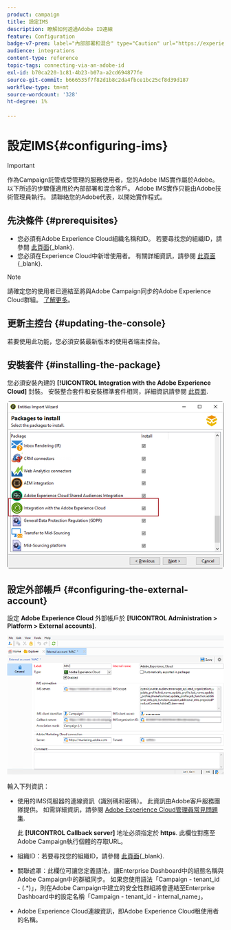 ```yaml
---
product: campaign
title: 設定IMS
description: 瞭解如何透過Adobe ID連線
feature: Configuration
badge-v7-prem: label="內部部署和混合" type="Caution" url="https://experienceleague.adobe.com/docs/campaign-classic/using/installing-campaign-classic/architecture-and-hosting-models/hosting-models-lp/hosting-models.html?lang=zh-Hant" tooltip="僅適用於內部部署和混合部署"
audience: integrations
content-type: reference
topic-tags: connecting-via-an-adobe-id
exl-id: b70ca220-1c81-4b23-b07a-a2cd694877fe
source-git-commit: b666535f7f82d1b8c2da4fbce1bc25cf8d39d187
workflow-type: tm+mt
source-wordcount: '328'
ht-degree: 1%

---
```


# 設定IMS{#configuring-ims}

>[!IMPORTANT]
>
>作為Campaign託管或受管理的服務使用者，您的Adobe IMS實作屬於Adobe。 以下所述的步驟僅適用於內部部署和混合客戶。
> Adobe IMS實作只能由Adobe技術管理員執行。 請聯絡您的Adobe代表，以開始實作程式。

## 先決條件 {#prerequisites}

* 您必須有Adobe Experience Cloud組織名稱和ID。 若要尋找您的組織ID，請參閱 [此頁面](https://experienceleague.adobe.com/docs/core-services/interface/administration/organizations.html?lang=zh-Hant){_blank}.
* 您必須在Experience Cloud中新增使用者。 有關詳細資訊，請參閱 [此頁面](https://experienceleague.adobe.com/docs/core-services/interface/administration/admin-getting-started.html){_blank}.

>[!NOTE]
>
>請確定您的使用者已連結至將與Adobe Campaign同步的Adobe Experience Cloud群組。 [了解更多](#configuring-the-external-account)。

## 更新主控台 {#updating-the-console}

若要使用此功能，您必須安裝最新版本的使用者端主控台。

## 安裝套件 {#installing-the-package}

您必須安裝內建的 **[!UICONTROL Integration with the Adobe Experience Cloud]** 封裝。 安裝整合套件和安裝標準套件相同，詳細資訊請參閱 [此頁面](../../installation/using/installing-campaign-standard-packages.md).

![](assets/ims_6.png)

## 設定外部帳戶 {#configuring-the-external-account}

設定 **Adobe Experience Cloud** 外部帳戶於 **[!UICONTROL Administration > Platform > External accounts]**.

![](assets/ims_5.png)

輸入下列資訊：

* 使用的IMS伺服器的連線資訊（識別碼和密碼）。 此資訊由Adobe客戶服務團隊提供。 如需詳細資訊，請參閱 [Adobe Experience Cloud管理員常見問題集](https://experienceleague.adobe.com/docs/core-services/interface/manage-users-and-products/faq.html).

  此 **[!UICONTROL Callback server]** 地址必須指定於 **https**. 此欄位對應至Adobe Campaign執行個體的存取URL。

* 組織ID：若要尋找您的組織ID，請參閱 [此頁面](https://experienceleague.adobe.com/docs/core-services/interface/administration/organizations.html?lang=zh-Hant){_blank}.

* 關聯遮罩：此欄位可讓您定義語法，讓Enterprise Dashboard中的組態名稱與Adobe Campaign中的群組同步。 如果您使用語法「Campaign - tenant_id - (.&#42;)」，則在Adobe Campaign中建立的安全性群組將會連結至Enterprise Dashboard中的設定名稱「Campaign - tenant_id - internal_name」。

* Adobe Experience Cloud連線資訊，即Adobe Experience Cloud租使用者的名稱。
